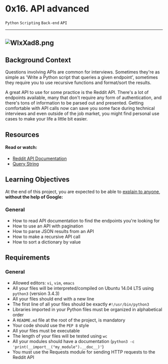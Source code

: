 # 0x16. API advanced

`Python` `Scripting` `Back-end` `API`

---
![WIxXad8.png](asset/WIxXad8.png)
---

## Background Context

Questions involving APIs are common for interviews. Sometimes they're as simple as 'Write a Python script that queries a given endpoint', sometimes they require you to use recursive functions and format/sort the results.

A great API to use for some practice is the Reddit API. There's a lot of endpoints available, many that don't require any form of authentication, and there's tons of information to be parsed out and presented. Getting comfortable with API calls now can save you some face during technical interviews and even outside of the job market, you might find personal use cases to make your life a little bit easier.


## Resources

#### Read or watch:
- [Reddit API Documentation](https://www.reddit.com/dev/api/)
- [Query String](https://en.wikipedia.org/wiki/Query_string)

## Learning Objectives
At the end of this project, you are expected to be able to [explain to anyone](https://fs.blog/feynman-learning-technique/), __without the help of Google:__

### General

- How to read API documentation to find the endpoints you're looking for
- How to use an API with pagination
- How to parse JSON results from an API
- How to make a recursive API call
- How to sort a dictionary by value

## Requirements

### General
- Allowed editors: `vi`, `vim`, `emacs`
- All your files will be interpreted/compiled on Ubuntu 14.04 LTS using `python3` (version 3.4.3)
- All your files should end with a new line
- The first line of all your files should be exactly `#!/usr/bin/python3`
- Libraries imported in your Python files must be organized in alphabetical order
- A `README.md` file at the root of the project, is mandatory
- Your code should use the `PEP 8` style
- All your files must be executable
- The length of your files will be tested using `wc`
- All your modules should have a documentation (`python3 -c 'print(__import__("my_module").__doc__)'`)
- You must use the Requests module for sending HTTP requests to the Reddit API
